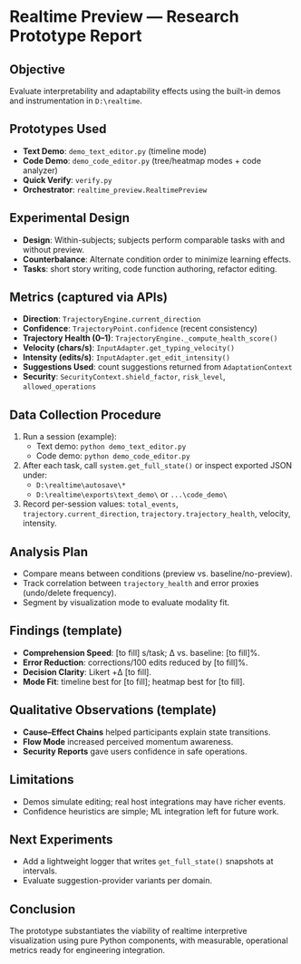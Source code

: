 # Realtime Preview — Research Prototype Report

## Objective
Evaluate interpretability and adaptability effects using the built-in demos and instrumentation in `D:\realtime`.

## Prototypes Used
- **Text Demo**: `demo_text_editor.py` (timeline mode)
- **Code Demo**: `demo_code_editor.py` (tree/heatmap modes + code analyzer)
- **Quick Verify**: `verify.py`
- **Orchestrator**: `realtime_preview.RealtimePreview`

## Experimental Design
- **Design**: Within-subjects; subjects perform comparable tasks with and without preview.
- **Counterbalance**: Alternate condition order to minimize learning effects.
- **Tasks**: short story writing, code function authoring, refactor editing.

## Metrics (captured via APIs)
- **Direction**: `TrajectoryEngine.current_direction`
- **Confidence**: `TrajectoryPoint.confidence` (recent consistency)
- **Trajectory Health (0–1)**: `TrajectoryEngine._compute_health_score()`
- **Velocity (chars/s)**: `InputAdapter.get_typing_velocity()`
- **Intensity (edits/s)**: `InputAdapter.get_edit_intensity()`
- **Suggestions Used**: count suggestions returned from `AdaptationContext`
- **Security**: `SecurityContext.shield_factor`, `risk_level`, `allowed_operations`

## Data Collection Procedure
1. Run a session (example):
   - Text demo: `python demo_text_editor.py`
   - Code demo: `python demo_code_editor.py`
2. After each task, call `system.get_full_state()` or inspect exported JSON under:
   - `D:\realtime\autosave\*`
   - `D:\realtime\exports\text_demo\` or `...\code_demo\`
3. Record per-session values: `total_events`, `trajectory.current_direction`, `trajectory.trajectory_health`, velocity, intensity.

## Analysis Plan
- Compare means between conditions (preview vs. baseline/no-preview). 
- Track correlation between `trajectory_health` and error proxies (undo/delete frequency).
- Segment by visualization mode to evaluate modality fit.

## Findings (template)
- **Comprehension Speed**: [to fill] s/task; Δ vs. baseline: [to fill]%.
- **Error Reduction**: corrections/100 edits reduced by [to fill]%. 
- **Decision Clarity**: Likert +Δ [to fill].
- **Mode Fit**: timeline best for [to fill]; heatmap best for [to fill].

## Qualitative Observations (template)
- **Cause–Effect Chains** helped participants explain state transitions.
- **Flow Mode** increased perceived momentum awareness.
- **Security Reports** gave users confidence in safe operations.

## Limitations
- Demos simulate editing; real host integrations may have richer events.
- Confidence heuristics are simple; ML integration left for future work.

## Next Experiments
- Add a lightweight logger that writes `get_full_state()` snapshots at intervals.
- Evaluate suggestion-provider variants per domain.

## Conclusion
The prototype substantiates the viability of realtime interpretive visualization using pure Python components, with measurable, operational metrics ready for engineering integration.
